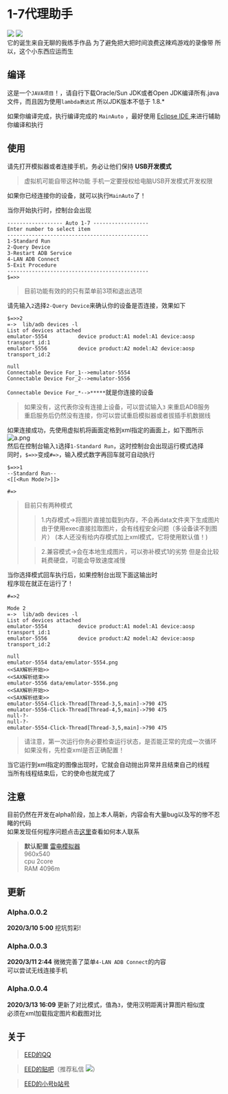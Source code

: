 # 1-7代理助手
![](https://img.shields.io/badge/language-Java-orange.svg)
![](https://img.shields.io/badge/version-v0.0.4--Alpha-green.svg)  
它的诞生来自无聊的我练手作品
为了避免把大把时间浪费这辣鸡游戏的录像带
所以，这个小东西应运而生


## 编译
这是一个`JAVA项目`！，请自行下载Oracle/Sun JDK或者Open JDK编译所有.java文件，而且因为使用`lambda表达式` 所以JDK版本不低于 1.8.*   

如果你编译完成，执行编译完成的 `MainAuto` ，最好使用 [ Eclipse IDE ](https://www.eclipse.org/ide/)来进行辅助你编译和执行  

## 使用
请先打开模拟器或者连接手机，务必让他们保持 **USB开发模式**  
>虚拟机可能自带这种功能
>手机一定要授权给电脑USB开发模式开发权限

如果你已经连接你的设备，就可以执行`MainAuto`了！  

当你开始执行时，控制台会出现  
```
------------------ Auto 1-7 ------------------
Enter number to select item
----------------------------------------------
1-Standard Run
2-Query Device
3-Restart ADB Service
4-LAN ADB Connect
5-Exit Procedure
----------------------------------------------
$=>>
```
>目前功能有效的的只有菜单前3项和退出选项

请先输入`2`选择`2-Query Device`来确认你的设备是否连接，效果如下  
```
$=>>2
=->  lib/adb devices -l
List of devices attached
emulator-5554          device product:A1 model:A1 device:aosp transport_id:1
emulator-5556          device product:A2 model:A2 device:aosp transport_id:2

null
Connectable Device For_1-->emulator-5554          
Connectable Device For_2-->emulator-5556          
```
`Connectable Device For_*-->*****`就是你连接的设备  
>如果没有，这代表你没有连接上设备，可以尝试输入`3` 来重启ADB服务  
>重启服务后仍然没有连接，你可以尝试重启模拟器或者拔插手机数据线  

如果连接成功，先使用虚拟机将画面定格到xml指定的画面上，如下图所示  
![a.png](http://tiebapic.baidu.com/forum/w%3D580%3B/sign=a4dbbcf31bf431adbcd243317b0dadaf/3b292df5e0fe9925aa5d303123a85edf8db17179.jpg)  
然后在控制台输入`1`选择`1-Standard Run`，这时控制台会出现运行模式选择  
同时，`$=>>`变成`#=>`，输入模式数字再回车就可自动执行  
```
$=>>1
--Standard Run--
<[[<Run Mode?>]]>

#=>
```
>目前只有两种模式
>>1.内存模式->将图片直接加载到内存，不会再data文件夹下生成图片
>>由于使用exec直接拉取图片，会有线程安全问题（多设备读不到图片）
>>(本人还没有给内存模式加上xml模式，它将使用默认值！)
>
>>2.兼容模式->会在本地生成图片，可以弥补模式1的劣势
>>但是会比较耗费硬盘，可能会导致速度减慢

当你选择模式回车执行后，如果控制台出现下面这输出时  
程序现在就正在运行了！  
```
#=>2

Mode 2
=->  lib/adb devices -l
List of devices attached
emulator-5554          device product:A1 model:A1 device:aosp transport_id:1
emulator-5556          device product:A2 model:A2 device:aosp transport_id:2

null
emulator-5554 data/emulator-5554.png
<<SAX解析开始>>
<<SAX解析结束>>
emulator-5556 data/emulator-5556.png
<<SAX解析开始>>
<<SAX解析结束>>
emulator-5554-Click-Thread[Thread-3,5,main]->790 475
emulator-5556-Click-Thread[Thread-4,5,main]->790 475
null-?-
null-?-
emulator-5554-Click-Thread[Thread-3,5,main]->790 475
```
>请注意，第一次运行你务必要检查运行状态，是否能正常的完成一次循环  
>如果没有，先检查xml是否正确配置！  

当它运行到xml指定的图像出现时，它就会自动抛出异常并且结束自己的线程  
当所有线程结束后，它的使命也就完成了  
## 注意
目前仍然在开发在alpha阶段，加上本人萌新，内容会有大量bug以及写的惨不忍睹的代码    
如果发现任何程序问题点击[这里](#关于)查看如何本人联系
>**默认配置**
>[雷电模拟器](https://www.ldmnq.com/)  
>960x540   
>cpu 2core  
>RAM 4096m  
## 更新
### Alpha.0.0.2
**2020/3/10 5:00**
挖坑剪彩!  

### Alpha.0.0.3
**2020/3/11 2:44**
微微完善了菜单`4-LAN ADB Connect`的内容  
可以尝试无线连接手机  

### Alpha.0.0.4
**2020/3/13 16:09**
更新了对比模式，值為`3`，使用汉明距离计算图片相似度  
必须在xml加载指定图片和截图对比  

## 关于
>[EED的QQ](https://qm.qq.com/cgi-bin/qm/qr?k=j7M2JipoAMLmWtawY5waUeMeYgu9o1Gn)  

>[EED的贴吧](http://tieba.baidu.com/home/main?un=eefdgsfd)（推荐私信 ![](https://gsp0.baidu.com/5aAHeD3nKhI2p27j8IqW0jdnxx1xbK/tb/editor/images/client/image_emoticon25.png)）

>[EED的小号b站号](https://space.bilibili.com/427751567)
